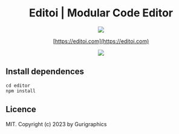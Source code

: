 <center>
  
Editoi | Modular Code Editor
========================    
   
![](https://imgur.com/MSQv6YZ.png)

[https://editoi.com](https://editoi.com)

    
![](https://imgur.com/N1BWGrS.png)
        
    
</center> 
    
## Install dependences

```
cd editor
npm install
```

## Licence
    
MIT. Copyright (c) 2023 by Gurigraphics
